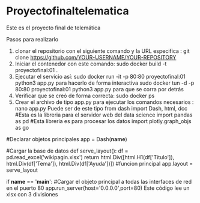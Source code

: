 # Proyectofinaltelematica
Este es el proyecto final de telemática 

Pasos para realizarlo
1. clonar el repositorio con el siguiente comando y la URL especifica : git clone https://github.com/YOUR-USERNAME/YOUR-REPOSITORY
2. Iniciar el contenedor con este comando: sudo docker build -t proyectofinal:01 .
3. Ejecutar el servicio así: sudo docker run -it -p 80:80 proyectofinal:01 python3 app.py para hacerlo de forma interactiva
  sudo docker tun -d -p 80:80 proyectofinal:01 python3 app.py para que se corra por detrás 
4. Verificar que se creó de forma correcta: sudo docker ps 
5. Crear el archivo de tipo app.py para ejecutar los comandos necesarios : nano app.py
  Puede ser de este tipo 
from dash import Dash, html, dcc #Esta es la libreria para el servidor web del data science
import pandas as pd              #Esta libreria es para procesar los datos
import plotly.graph_objs as go

#Declarar objetos principales
app = Dash(__name__)


#Cargar la base de datos
def serve_layout():
  df = pd.read_excel('wikipagin.xlsx')
  return html.Div([html.H1(df['Titulo']),
                       html.Div(df['Tema']),
                       html.Div(df['Ayuda'])])
#funcion principal
app.layout = serve_layout

if __name__ == '__main__':
  #Cargar el objeto principal a todas las interfaces de red en el puerto 80
  app.run_server(host='0.0.0.0',port=80)
Este código lee un xlsx con 3 divisiones 
